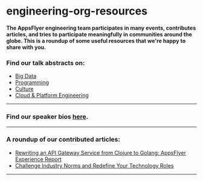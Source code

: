 # engineering-org-resources

**The AppsFlyer engineering team participates in many events, contributes articles, and tries to participate meaningfully in communities around the globe.  This is a roundup of some useful resources that we're happy to share with you.** 

### Find our talk abstracts on:
* [Big Data](/talk-abstracts.md#big-data-talks)
* [Programming](/talk-abstracts.md#programming-talks)
* [Culture](/talk-abstracts.md#culture-talks)
* [Cloud & Platform Engineering](/talk-abstracts.md#cloud-and-platform-engineering-talks)

<hr/>

### Find our speaker bios [here](/speaker-profiles.md).

<hr/>

### A roundup of our contributed articles:
* [Rewriting an API Gateway Service from Clojure to Golang: AppsFlyer Experience Report](https://www.infoq.com/articles/api-gateway-clojure-golang)
* [Challenge Industry Norms and Redefine Your Technology Roles](https://thenewstack.io/challenge-industry-norms-and-redefine-your-technology-roles/)

<hr/>

